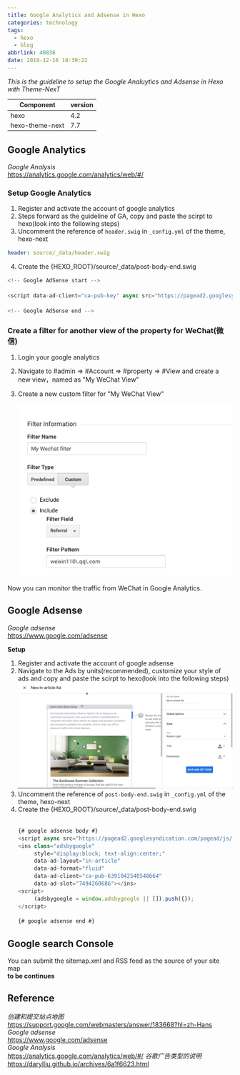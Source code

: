 ```yaml
---
title: Google Analytics and Adsense in Hexo
categories: technology
tags:
  - hexo
  - blog
abbrlink: 40836
date: 2019-12-16 18:39:22
---
```


_This is the guideline to setup the Google Analuytics and Adsense in Hexo with Theme-NexT_  

| Component       | version |
| --------------- | ------- |
| hexo            | 4.2   |
| hexo-theme-next | 7.7  |


## Google Analytics
_Google Analysis_  
https://analytics.google.com/analytics/web/#/  

### Setup Google Analytics  
1. Register and activate the account of google analytics
2. Steps forward as the guideline of GA, copy and paste the scirpt to hexo(look into the following steps)  
3. Uncomment the reference of `header.swig` in `_config.yml` of the theme, hexo-next  
```yaml
header: source/_data/header.swig
```
4. Create the {HEXO_ROOT}/source/_data/post-body-end.swig
```javascript
<!-- Google AdSense start -->

<script data-ad-client="ca-pub-key" async src="https://pagead2.googlesyndication.com/pagead/js/adsbygoogle.js"></script>

<!-- Google AdSense end -->
```

### Create a filter for another view of the property for WeChat(微信)

1. Login your google analytics 

2. Navigate to #admin => #Account => #property => #View and create a new view，named as "My WeChat View"

3. Create a new custom filter for "My WeChat View"

   ![wechat filter](google-analytics-and-adsense-in-hexo/image-20200105031608398.png)

Now you can monitor the traffic from WeChat in Google Analytics.


## Google Adsense
_Google adsense_  
https://www.google.com/adsense 

**Setup**  
1. Register and activate the account of google adsense
2. Navigate to the Ads by units(recommended), customize your style of ads and copy and paste the scirpt to hexo(look into the following steps)  
![In-Article](./google-analytics-and-adsense-in-hexo/in-article-units.png)
3. Uncomment the reference of `post-body-end.swig` in `_config.yml` of the theme, hexo-next  
4. Create the {HEXO_ROOT}/source/_data/post-body-end.swig
    ```javascript

    {# google adsense body #}
    <script async src="https://pagead2.googlesyndication.com/pagead/js/adsbygoogle.js"></script>
    <ins class="adsbygoogle"
         style="display:block; text-align:center;"
         data-ad-layout="in-article"
         data-ad-format="fluid"
         data-ad-client="ca-pub-6391042540548664"
         data-ad-slot="7494260686"></ins>
    <script>
         (adsbygoogle = window.adsbygoogle || []).push({});
    </script>

    {# google adsense end #}

    ```

## Google search Console
You can submit the sitemap.xml and RSS feed as the source of your site map  
**to be continues**  



## Reference
_创建和提交站点地图_  
https://support.google.com/webmasters/answer/183668?hl=zh-Hans
_Google adsense_  
https://www.google.com/adsense  
_Google Analysis_  
https://analytics.google.com/analytics/web/#/
_谷歌广告类型的说明_  
https://darylliu.github.io/archives/6a1f6623.html  


